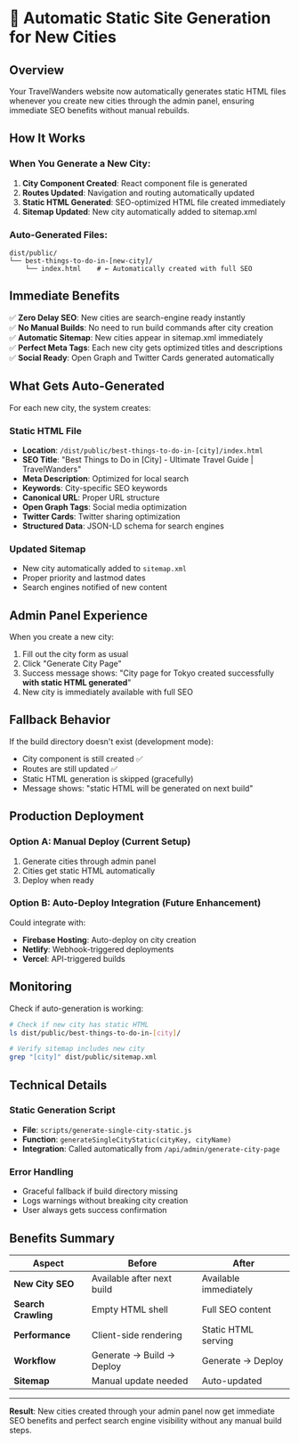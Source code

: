 # 🚀 Automatic Static Site Generation for New Cities

## Overview

Your TravelWanders website now automatically generates static HTML files whenever you create new cities through the admin panel, ensuring immediate SEO benefits without manual rebuilds.

## How It Works

### When You Generate a New City:

1. **City Component Created**: React component file is generated
2. **Routes Updated**: Navigation and routing automatically updated  
3. **Static HTML Generated**: SEO-optimized HTML file created immediately
4. **Sitemap Updated**: New city automatically added to sitemap.xml

### Auto-Generated Files:

```
dist/public/
└── best-things-to-do-in-[new-city]/
    └── index.html    # ← Automatically created with full SEO
```

## Immediate Benefits

✅ **Zero Delay SEO**: New cities are search-engine ready instantly  
✅ **No Manual Builds**: No need to run build commands after city creation  
✅ **Automatic Sitemap**: New cities appear in sitemap.xml immediately  
✅ **Perfect Meta Tags**: Each new city gets optimized titles and descriptions  
✅ **Social Ready**: Open Graph and Twitter Cards generated automatically  

## What Gets Auto-Generated

For each new city, the system creates:

### Static HTML File
- **Location**: `/dist/public/best-things-to-do-in-[city]/index.html`
- **SEO Title**: "Best Things to Do in [City] - Ultimate Travel Guide | TravelWanders"
- **Meta Description**: Optimized for local search
- **Keywords**: City-specific SEO keywords
- **Canonical URL**: Proper URL structure
- **Open Graph Tags**: Social media optimization
- **Twitter Cards**: Twitter sharing optimization
- **Structured Data**: JSON-LD schema for search engines

### Updated Sitemap
- New city automatically added to `sitemap.xml`
- Proper priority and lastmod dates
- Search engines notified of new content

## Admin Panel Experience

When you create a new city:

1. Fill out the city form as usual
2. Click "Generate City Page"
3. Success message shows: "City page for Tokyo created successfully **with static HTML generated**"
4. New city is immediately available with full SEO

## Fallback Behavior

If the build directory doesn't exist (development mode):
- City component is still created ✅
- Routes are still updated ✅
- Static HTML generation is skipped (gracefully)
- Message shows: "static HTML will be generated on next build"

## Production Deployment

### Option A: Manual Deploy (Current Setup)
1. Generate cities through admin panel
2. Cities get static HTML automatically
3. Deploy when ready

### Option B: Auto-Deploy Integration (Future Enhancement)
Could integrate with:
- **Firebase Hosting**: Auto-deploy on city creation
- **Netlify**: Webhook-triggered deployments
- **Vercel**: API-triggered builds

## Monitoring

Check if auto-generation is working:

```bash
# Check if new city has static HTML
ls dist/public/best-things-to-do-in-[city]/

# Verify sitemap includes new city
grep "[city]" dist/public/sitemap.xml
```

## Technical Details

### Static Generation Script
- **File**: `scripts/generate-single-city-static.js`
- **Function**: `generateSingleCityStatic(cityKey, cityName)`
- **Integration**: Called automatically from `/api/admin/generate-city-page`

### Error Handling
- Graceful fallback if build directory missing
- Logs warnings without breaking city creation
- User always gets success confirmation

## Benefits Summary

| Aspect | Before | After |
|--------|--------|-------|
| **New City SEO** | Available after next build | Available immediately |
| **Search Crawling** | Empty HTML shell | Full SEO content |
| **Performance** | Client-side rendering | Static HTML serving |
| **Workflow** | Generate → Build → Deploy | Generate → Deploy |
| **Sitemap** | Manual update needed | Auto-updated |

---

**Result**: New cities created through your admin panel now get immediate SEO benefits and perfect search engine visibility without any manual build steps.